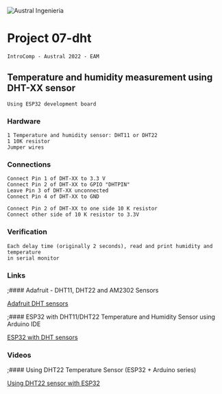 

![Austral Ingenieria](https://encrypted-tbn0.gstatic.com/images?q=tbn%3AANd9GcQooGo7vQn4t9-6Bt46qZF-UY4_QFpYOeh7kVWzwpr_lbLr5wka)


# Project 07-dht

    IntroComp - Austral 2022 - EAM
    
##  Temperature and humidity measurement using DHT-XX sensor

    Using ESP32 development board

### Hardware

    1 Temperature and humidity sensor: DHT11 or DHT22
    1 10K resistor
    Jumper wires

###  Connections

    Connect Pin 1 of DHT-XX to 3.3 V
    Connect Pin 2 of DHT-XX to GPIO "DHTPIN"
    Leave Pin 3 of DHT-XX unconnected
    Connect Pin 4 of DHT-XX to GND

    Connect Pin 2 of DHT-XX to one side 10 K resistor
    Connect other side of 10 K resistor to 3.3V

###  Verification

    Each delay time (originally 2 seconds), read and print humidity and temperature
    in serial monitor

###  Links

;####    Adafruit -   DHT11, DHT22 and AM2302 Sensors

[Adafruit DHT sensors](https://learn.adafruit.com/dht)

;####    ESP32 with DHT11/DHT22 Temperature and Humidity Sensor using Arduino IDE

[ESP32 with DHT sensors](https://randomnerdtutorials.com/esp32-dht11-dht22-temperature-humidity-sensor-arduino-ide/)


### Videos

;####    Using DHT22 Temperature Sensor (ESP32 + Arduino series)

[Using DHT22 sensor with ESP32](https://www.youtube.com/watch?v=IPrEjQn_cTM)


